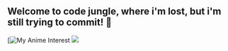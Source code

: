 ## Welcome to code jungle, where i'm lost, but i'm still trying to commit! 👋
[![My Anime Interest](https://s7.ezgif.com/tmp/ezgif-7-3cf927ad05.gif)
[![](https://spotify-recently-played-readme.vercel.app/api?user=inoz9pc3jmz6hxgovc7dzrq20&count=6&width=375)](https://github.com/JeffreyCA/spotify-recently-played-readme)
